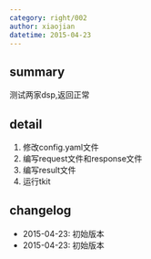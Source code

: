 ```yaml
---
category: right/002
author: xiaojian
datetime: 2015-04-23
---
```


## summary

测试两家dsp,返回正常

## detail

1. 修改config.yaml文件
2. 编写request文件和response文件
3. 编写result文件
4. 运行tkit

## changelog

- 2015-04-23: 初始版本
- 2015-04-23: 初始版本